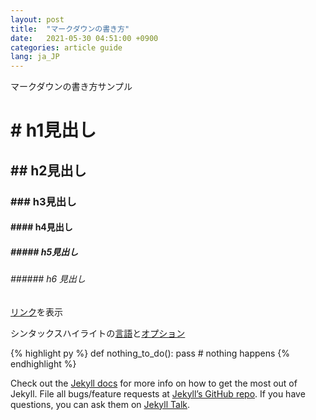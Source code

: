 ```yaml
---
layout: post
title:  "マークダウンの書き方"
date:   2021-05-30 04:51:00 +0900
categories: article guide
lang: ja_JP
---
```

マークダウンの書き方サンプル

# \# h1見出し
## \#\# h2見出し
### \#\#\# h3見出し
#### \#\#\#\# h4見出し
##### \#\#\#\#\# h5見出し
###### \#\#\#\#\#\# h6 見出し

[リンク][hiuctf-home]を表示

シンタックスハイライトの[言語][jekyll-support-languages]と[オプション][jekyll-linenos]

{% highlight py %}
def nothing_to_do():
  pass # nothing happens
{% endhighlight %}


Check out the [Jekyll docs][jekyll-docs] for more info on how to get the most out of Jekyll. File all bugs/feature requests at [Jekyll’s GitHub repo][jekyll-gh]. If you have questions, you can ask them on [Jekyll Talk][jekyll-talk].

[jekyll-docs]: https://jekyllrb.com/docs/home
[jekyll-gh]:   https://github.com/jekyll/jekyll
[jekyll-talk]: https://talk.jekyllrb.com/
[jekyll-support-languages]: https://github.com/rouge-ruby/rouge/wiki/List-of-supported-languages-and-lexers
[jekyll-linenos]: https://jekyllrb.com/docs/liquid/tags/#line-numbers
[hiuctf-home]: https://hiuctf.club
